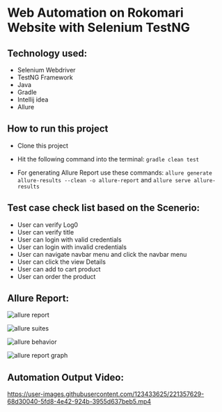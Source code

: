 # Web Automation on Rokomari Website with Selenium TestNG

## Technology used:
- Selenium Webdriver
- TestNG Framework
- Java
- Gradle
- Intellij idea
- Allure

## How to run this project

- Clone this project
- Hit the following command into the terminal:
 ```gradle clean test```
 
- For generating Allure Report use these commands:
```allure generate allure-results --clean -o allure-report``` and
```allure serve allure-results```

## Test case check list based on the Scenerio:

- User can verify Log0
- User can verify title
- User can login with valid credentials
- User can login with invalid credentials
- User can navigate navbar menu and click the navbar menu
- User can click the view Details
- User can add to cart product
- User can order the product


## Allure Report:

![allure report](https://user-images.githubusercontent.com/45961823/233908579-8d786edf-017e-49c0-8c37-c29f11b1e818.PNG)


![allure suites](https://user-images.githubusercontent.com/45961823/233908615-2bc76879-f73c-485c-b429-c88cc81c4b20.PNG)


![allure behavior](https://user-images.githubusercontent.com/45961823/233908646-a5d32b91-a0dc-4c06-87e1-937e5e0881f2.PNG)


![allure report graph](https://user-images.githubusercontent.com/45961823/233908662-be9e1da4-68d5-40d5-8c3e-89cb016a6889.PNG)



## Automation Output Video:

https://user-images.githubusercontent.com/123433625/221357629-68d30040-5fd8-4e42-924b-3955d637beb5.mp4



